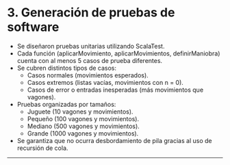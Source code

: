 # 3. Generación de pruebas de software

- Se diseñaron pruebas unitarias utilizando ScalaTest.
- Cada función (aplicarMovimiento, aplicarMovimientos, definirManiobra) cuenta con al menos 5 casos de prueba diferentes.
- Se cubren distintos tipos de casos:
    - Casos normales (movimientos esperados).
    - Casos extremos (listas vacías, movimientos con n = 0).
    - Casos de error o entradas inesperadas (más movimientos que vagones).
- Pruebas organizadas por tamaños:
    - Juguete (10 vagones y movimientos).
    - Pequeño (100 vagones y movimientos).
    - Mediano (500 vagones y movimientos).
    - Grande (1000 vagones y movimientos).
- Se garantiza que no ocurra desbordamiento de pila gracias al uso de recursión de cola.

---

